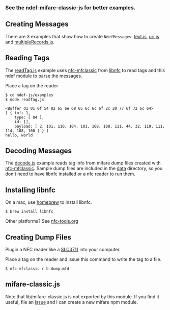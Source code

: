### See the [ndef-mifare-classic-js](http://github.com/don/ndef-mifare-classic-js) for better examples.

## Creating Messages
There are 3 examples that show how to create `NdefMessages`: [text.js](text.js), [uri.js](uri.js) and [multipleRecords.js](multipleRecords.js).

## Reading Tags

The [readTag.js](readTag.js) example uses [nfc-mfclassic](http://nfc-tools.org/index.php?title=Libnfc:nfc-mfclassic) from [libnfc](http://nfc-tools.org/) to read tags and this ndef module to parse the messages.

Place a tag on the reader

    $ cd ndef-js/examples
    $ node readTag.js

    <Buffer d1 01 0f 54 02 65 6e 68 65 6c 6c 6f 2c 20 77 6f 72 6c 64>
    [ { tnf: 1,
        type: [ 84 ],
        id: [],
        payload: [ 2, 101, 110, 104, 101, 108, 108, 111, 44, 32, 119, 111, 114, 108, 100 ] } ]
    hello, world

## Decoding Messages

The [decode.js](decode.js) example reads tag info from mifare dump files created with [nfc-mfclassic](http://nfc-tools.org/index.php?title=Libnfc:nfc-mfclassic). Sample dump files are included in the [data](data/) directory, so you don't need to have libnfc installed or a nfc reader to run them.

## Installing libnfc

On a mac, use [homebrew](http://mxcl.github.io/homebrew/) to install libnfc.

    $ brew install libnfc
    
Other platforms? See [nfc-tools.org](http://nfc-tools.org/)

## Creating Dump Files
    
Plugin a NFC reader like a [SLC3711](http://www.identive-group.com/products-and-solutions/identification-products/mobility-solutions/mobile-readers/scl3711-contactless-usb-smart-card-reader) into your computer.

Place a tag on the reader and issue this command to write the tag to a file.

    $ nfc-mfclassic r b dump.mfd

## mifare-classic.js

Note that lib/mifare-classic.js is not exported by this module.  If you find it useful, file an [issue](https://github.com/don/ndef-js/issues) and I can create a new mifare npm module.
